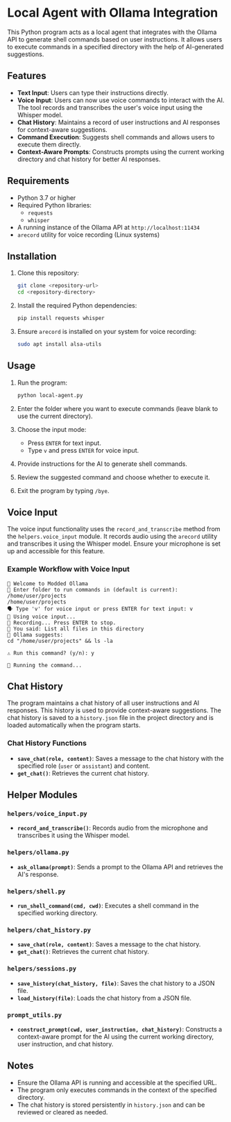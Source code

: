 # Local Agent with Ollama Integration

This Python program acts as a local agent that integrates with the Ollama API to generate shell commands based on user instructions. It allows users to execute commands in a specified directory with the help of AI-generated suggestions.

## Features

- **Text Input**: Users can type their instructions directly.
- **Voice Input**: Users can now use voice commands to interact with the AI. The tool records and transcribes the user's voice input using the Whisper model.
- **Chat History**: Maintains a record of user instructions and AI responses for context-aware suggestions.
- **Command Execution**: Suggests shell commands and allows users to execute them directly.
- **Context-Aware Prompts**: Constructs prompts using the current working directory and chat history for better AI responses.

## Requirements

- Python 3.7 or higher
- Required Python libraries:
  - `requests`
  - `whisper`
- A running instance of the Ollama API at `http://localhost:11434`
- `arecord` utility for voice recording (Linux systems)

## Installation

1. Clone this repository:
   ```bash
   git clone <repository-url>
   cd <repository-directory>
   ```

2. Install the required Python dependencies:
   ```bash
   pip install requests whisper
   ```

3. Ensure `arecord` is installed on your system for voice recording:
   ```bash
   sudo apt install alsa-utils
   ```

## Usage

1. Run the program:
   ```bash
   python local-agent.py
   ```

2. Enter the folder where you want to execute commands (leave blank to use the current directory).

3. Choose the input mode:
   - Press `ENTER` for text input.
   - Type `v` and press `ENTER` for voice input.

4. Provide instructions for the AI to generate shell commands.

5. Review the suggested command and choose whether to execute it.

6. Exit the program by typing `/bye`.

## Voice Input

The voice input functionality uses the `record_and_transcribe` method from the `helpers.voice_input` module. It records audio using the `arecord` utility and transcribes it using the Whisper model. Ensure your microphone is set up and accessible for this feature.

### Example Workflow with Voice Input

```plaintext
👋 Welcome to Modded Ollama 
📁 Enter folder to run commands in (default is current): /home/user/projects
/home/user/projects
🗣️ Type 'v' for voice input or press ENTER for text input: v
🎤 Using voice input...
🎤 Recording... Press ENTER to stop.
🧠 You said: List all files in this directory
📝 Ollama suggests:
cd "/home/user/projects" && ls -la

⚠️ Run this command? (y/n): y

🚀 Running the command...
```

## Chat History

The program maintains a chat history of all user instructions and AI responses. This history is used to provide context-aware suggestions. The chat history is saved to a `history.json` file in the project directory and is loaded automatically when the program starts.

### Chat History Functions

- **`save_chat(role, content)`**: Saves a message to the chat history with the specified role (`user` or `assistant`) and content.
- **`get_chat()`**: Retrieves the current chat history.

## Helper Modules

### `helpers/voice_input.py`
- **`record_and_transcribe()`**: Records audio from the microphone and transcribes it using the Whisper model.

### `helpers/ollama.py`
- **`ask_ollama(prompt)`**: Sends a prompt to the Ollama API and retrieves the AI's response.

### `helpers/shell.py`
- **`run_shell_command(cmd, cwd)`**: Executes a shell command in the specified working directory.

### `helpers/chat_history.py`
- **`save_chat(role, content)`**: Saves a message to the chat history.
- **`get_chat()`**: Retrieves the current chat history.

### `helpers/sessions.py`
- **`save_history(chat_history, file)`**: Saves the chat history to a JSON file.
- **`load_history(file)`**: Loads the chat history from a JSON file.

### `prompt_utils.py`
- **`construct_prompt(cwd, user_instruction, chat_history)`**: Constructs a context-aware prompt for the AI using the current working directory, user instruction, and chat history.

## Notes

- Ensure the Ollama API is running and accessible at the specified URL.
- The program only executes commands in the context of the specified directory.
- The chat history is stored persistently in `history.json` and can be reviewed or cleared as needed.
